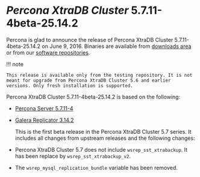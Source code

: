 # *Percona XtraDB Cluster* 5.7.11-4beta-25.14.2

Percona is glad to announce the release of
Percona XtraDB Cluster 5.7.11-4beta-25.14.2 on June 9, 2016.
Binaries are available from
[downloads area](https://www.percona.com/downloads/Percona-XtraDB-Cluster-57)
or from our [software repositories](../install/index.md#install).

!!! note 

    This release is available only from the testing repository. It is not meant for upgrade from Percona XtraDB Cluster 5.6 and earlier versions. Only fresh installation is supported.

Percona XtraDB Cluster 5.7.11-4beta-25.14.2 is based on the following:

* [Percona Server 5.7.11-4](https://www.percona.com/doc/percona-server/5.7/release-notes/Percona-Server-5.7.11-4.html)

* [Galera Replicator 3.14.2](https://github.com/percona/galera/tree/rel-3.14.2)

  This is the first beta release in the Percona XtraDB Cluster 5.7 series.
  It includes all changes from upstream releases
  and the following changes:

* Percona XtraDB Cluster 5.7 does not include `wsrep_sst_xtrabackup`.
  It has been replace by `wsrep_sst_xtrabackup_v2`.

* The `wsrep_mysql_replication_bundle` variable has been removed.
